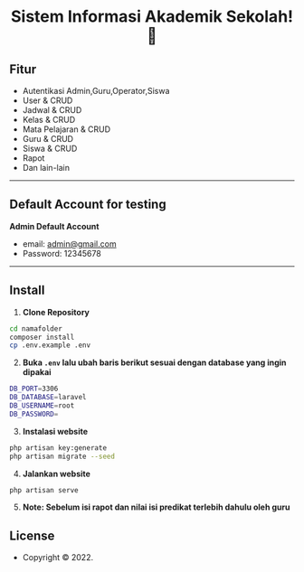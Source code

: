 <h1 align="center">Sistem Informasi Akademik Sekolah! 👋</h1>

## Fitur

- Autentikasi Admin,Guru,Operator,Siswa
- User & CRUD
- Jadwal & CRUD
- Kelas & CRUD
- Mata Pelajaran & CRUD
- Guru & CRUD
- Siswa & CRUD
- Rapot
- Dan lain-lain

---

## Default Account for testing

**Admin Default Account**

- email: admin@gmail.com
- Password: 12345678

---

## Install

1. **Clone Repository**

```bash
cd namafolder
composer install
cp .env.example .env
```

2. **Buka `.env` lalu ubah baris berikut sesuai dengan database yang ingin dipakai**

```bash
DB_PORT=3306
DB_DATABASE=laravel
DB_USERNAME=root
DB_PASSWORD=
```

3. **Instalasi website**

```bash
php artisan key:generate
php artisan migrate --seed
```

4. **Jalankan website**

```bash
php artisan serve
```

5. **Note: Sebelum isi rapot dan nilai isi predikat terlebih dahulu oleh guru**

## License

- Copyright © 2022.


